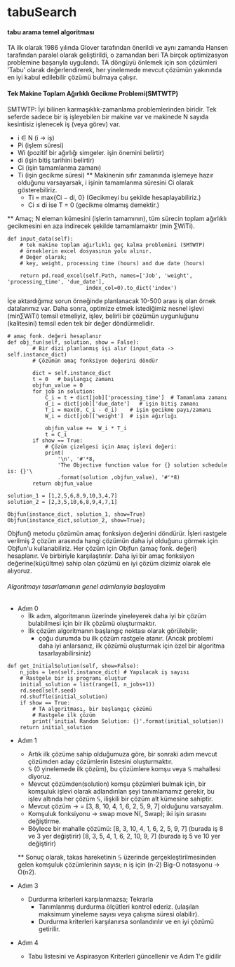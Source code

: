 # tabuSearch

#### tabu arama temel algoritması

TA ilk olarak 1986 yılında Glover tarafından önerildi ve aynı zamanda Hansen tarafından paralel olarak geliştirildi, o zamandan beri TA birçok optimizasyon problemine başarıyla uygulandı. TA döngüyü önlemek için son çözümleri 'Tabu' olarak değerlendirerek, her yinelemede mevcut çözümün yakınında en iyi kabul edilebilir çözümü bulmaya çalışır.


#### Tek Makine Toplam Ağırlıklı Gecikme Problemi(SMTWTP)
SMTWTP: İyi bilinen karmaşıklık-zamanlama problemlerinden biridir.
Tek seferde sadece bir iş işleyebilen bir makine var ve makinede N sayıda kesintisiz işlenecek iş (veya görev) var.

- i ∈ N (i -> iş)
- Pi (işlem süresi)
- Wi (pozitif bir ağırlığı simgeler. işin önemini belirtir)
- di (işin bitiş tarihini belirtir)
- Ci (işin tamamlanma zamanı)
- Ti (işin gecikme süresi)
** Makinenin sıfır zamanında işlemeye hazır olduğunu varsayarsak, i işinin tamamlanma süresini Ci olarak gösterebiliriz.
    - Ti = max{Ci − di, 0} (Gecikmeyi bu şekilde hesaplayabiliriz.)
    - Ci ≤ di ise T = 0 (gecikme olmamış demektir.)

** Amaç; N eleman kümesini (işlerin tamamının), tüm sürecin toplam ağırlıklı gecikmesini en aza indirecek şekilde tamamlamaktır (min ∑WiTi).


```
def input_data(self):
    # tek makine toplam ağırlıklı geç kalma problemini (SMTWTP)
    # örneklerin excel dosyasının yolu alınır.
    # Değer olarak;
    # key, weight, processing time (hours) and due date (hours)

    return pd.read_excel(self.Path, names=['Job', 'weight', 'processing_time', 'due_date'],
                         index_col=0).to_dict('index')
```

İçe aktardığımız sorun örneğinde planlanacak 10-500 arası iş olan örnek datalarımız var. Daha sonra, optimize etmek istediğimiz nesnel işlevi (min∑WiTi) temsil etmeliyiz, işlev, belirli bir çözümün uygunluğunu (kalitesini) temsil eden tek bir değer döndürmelidir.


```
# amaç fonk. değeri hesaplanır
def obj_fun(self, solution, show = False):
        # Bir dizi planlanmış işi alır (input_data -> self.instance_dict)
        # Çözümün amaç fonksiyon değerini döndür

        dict = self.instance_dict
        t = 0   # başlangıç zamanı
        objfun_value = 0
        for job in solution:
            C_i = t + dict[job]['processing_time']  # Tamamlama zamanı
            d_i = dict[job]['due_date']   # işin bitiş zamanı
            T_i = max(0, C_i - d_i)    # işin gecikme payı/zamanı
            W_i = dict[job]['weight']  # işin ağırlığı

            objfun_value +=  W_i * T_i
            t = C_i
        if show == True:
            # Çözüm çizelgesi için Amaç işlevi değeri:
            print(
                '\n', '#'*8,
                'The Objective function value for {} solution schedule is: {}'\
                .format(solution ,objfun_value), '#'*8)
        return objfun_value
```
```
solution_1 = [1,2,5,6,8,9,10,3,4,7]
solution_2 = [2,3,5,10,6,8,9,4,7,1]

Objfun(instance_dict, solution_1, show=True)
Objfun(instance_dict,solution_2, show=True);
```

Objfun() metodu çözümün amaç fonksiyon değerini döndürür. İşleri rastgele verilmiş 2 çözüm arasında hangi çözümün daha iyi olduğunu görmek için Objfun'u kullanabiliriz. Her çözüm için Objfun (amaç fonk. değeri) hesaplanır. Ve birbiriyle karşılaştırılır. Daha iyi bir amaç fonksiyon değerine(küçültme) sahip olan çözümü en iyi çözüm dizimiz olarak ele alıyoruz.


###### Algoritmayı tasarlamanın genel adımlarıyla başlayalım
- Adım 0
    - İlk adım, algoritmanın üzerinde yineleyerek daha iyi bir çözüm bulabilmesi için bir ilk çözümü oluşturmaktır.
    - İlk çözüm algoritmanın başlangıç noktası olarak görülebilir;
        - çoğu durumda bu ilk çözüm rastgele atanır. (Ancak problemi daha iyi anlarsanız, ilk çözümü oluşturmak için özel bir algoritma tasarlayabilirsiniz)

```
def get_InitialSolution(self, show=False):
    n_jobs = len(self.instance_dict) # Yapılacak iş sayısı
    # Rastgele bir iş programı oluştur
    initial_solution = list(range(1, n_jobs+1))
    rd.seed(self.seed)
    rd.shuffle(initial_solution)
    if show == True:
        # TA algoritması, bir başlangıç çözümü
        # Rastgele ilk çözüm
        print('initial Random Solution: {}'.format(initial_solution))
    return initial_solution
```

- Adım 1
    - Artık ilk çözüme sahip olduğumuza göre, bir sonraki adım mevcut çözümden aday çözümlerin listesini oluşturmaktır.
    - 𝕊 (0 yinelemede ilk çözüm), bu çözümlere komşu veya 𝕊 mahallesi diyoruz.
    - Mevcut çözümden(solution)  komşu çözümleri bulmak için, bir komşuluk işlevi olarak adlandırılan şeyi tanımlamamız gerekir, bu işlev altında her çözüm 𝕊, ilişkili bir çözüm alt kümesine sahiptir.
    - Mevcut çözüm -> = [3, 8, 10, 4, 1, 6, 2, 5, 9, 7] olduğunu varsayalım.
    - Komşuluk fonksiyonu -> swap move N(, Swap); iki işin sırasını değiştirme.
    - Böylece bir mahalle çözümü:
        [8, 3, 10, 4, 1, 6, 2, 5, 9, 7] (burada iş 8 ve 3 yer değiştirir)
        [8, 3, 5, 4, 1, 6, 2, 10, 9, 7] (burada iş 5 ve 10 yer değiştirir)

  ** Sonuç olarak, takas hareketinin 𝕊 üzerinde gerçekleştirilmesinden gelen komşuluk
      çözümlerinin sayısı; n iş için (n-2) Big-O notasyonu -> O(n2).
- Adım 3
    - Durdurma kriterleri karşılanmazsa; Tekrarla
        - Tanımlanmış durdurma ölçütleri kontrol ederiz. (ulaşılan maksimum yineleme sayısı veya çalışma süresi olabilir).
        - Durdurma kriterleri karşılanırsa sonlandırılır ve en iyi çözümü getirilir.

- Adım 4
    - Tabu listesini ve Aspirasyon Kriterleri güncellenir ve Adım 1'e gidilir
